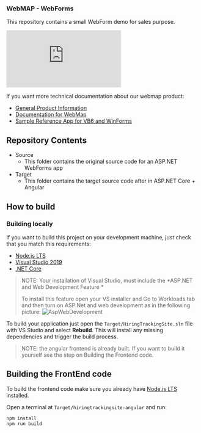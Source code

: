 ### WebMAP - WebForms  
This repository contains a small WebForm demo for sales purpose. 

![](https://fv9-5.failiem.lv/thumb_show.php?i=db3fbcqkd&view)

If you want more technical documentation about our webmap product:

* [General Product Information](http://https://www.mobilize.net/products/app-migrations/webmap/ "General Product Information")
* [Documentation for WebMap](http://https://docs.mobilize.net/webmap/ "Documentation for WebMap")
* [Sample Reference App for VB6 and WinForms](http://https://github.com/MobilizeNet/SKS "* Sample Reference App for VB6 and WinForms")

## Repository Contents

- Source
    - This folder contains the original source code for an ASP.NET WebForms app
- Target
    - This folder contains the target source code after in ASP.NET Core + Angular

## How to build

### Building locally

If you want to build this project on your development machine, just check that you match this requirements:

* [Node.js LTS](https://nodejs.org/en/download/)
* [Visual Studio 2019](https://visualstudio.microsoft.com/downloads/)
* [.NET Core](https://dotnet.microsoft.com/download)

> NOTE: Your installation of Visual Studio, must include the *ASP.NET and Web Development Feature *
>
> To install this feature open your VS installer and Go to Workloads tab and then turn on ASP.Net and web development as in the following picture: 
![AspWebDevelopment](https://gblobscdn.gitbook.com/assets%2F-MEOm98BbzqckTUoLpXN%2F-MObjz9M3Gd4Q3oDTVfk%2F-MOfsymyfLvuUJarfQAA%2Fimage.png?alt=media&token=67fbfe2d-b5f9-4c78-b24b-51d5800053af)

To build your application just open the `Target/HiringTrackingSite.sln` file with VS Studio and select **Rebuild**. This will install any missing dependencies and trigger the build process.

> NOTE: the angular frontend is already built. If you want to build it yourself see the step on Building the Frontend code.


## Building the FrontEnd code

To build the frontend code make sure you already have [Node.js LTS](https://nodejs.org/en/download/) installed.

Open a terminal at `Target/hiringtrackingsite-angular` and run:
```
npm install
npm run build
```
